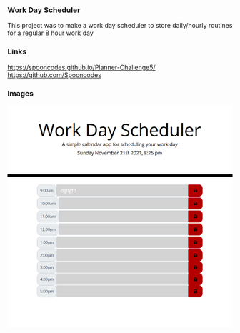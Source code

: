 ### Work Day Scheduler 
This project was to make a work day scheduler to store daily/hourly routines for a regular 8 hour work day


### Links
https://spooncodes.github.io/Planner-Challenge5/
https://github.com/Spooncodes

### Images
![alt text](assets/images/work.png)